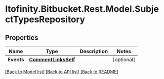# Itofinity.Bitbucket.Rest.Model.SubjectTypesRepository
## Properties

Name | Type | Description | Notes
------------ | ------------- | ------------- | -------------
**Events** | [**CommentLinksSelf**](CommentLinksSelf.md) |  | [optional] 

[[Back to Model list]](../README.md#documentation-for-models) [[Back to API list]](../README.md#documentation-for-api-endpoints) [[Back to README]](../README.md)

